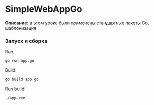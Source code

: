 # SimpleWebAppGo

**Описание:** в этом уроке были применены стандартные пакеты Go,
шаблонизация

### Запуск и сборка

Run
```bash
go run app.go
```

Build
```bash
go build app.go
```

Run build
```bash
./app.exe
```